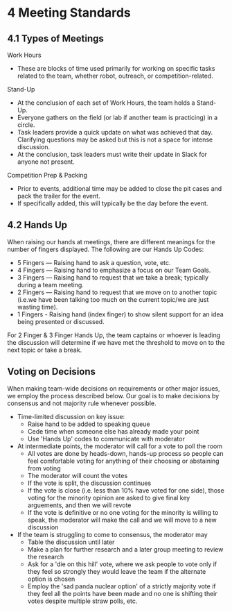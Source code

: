 # 4 Meeting Standards

## 4.1 Types of Meetings

Work Hours
* These are blocks of time used primarily for working on specific tasks related to the team, whether robot, outreach, or competition-related.

Stand-Up
* At the conclusion of each set of Work Hours, the team holds a Stand-Up.
* Everyone gathers on the field (or lab if another team is practicing) in a circle.
* Task leaders provide a quick update on what was achieved that day.  Clarifying questions may be asked but this is not a space for intense discussion.
* At the conclusion, task leaders must write their update in Slack for anyone not present.

Competition Prep & Packing
* Prior to events, additional time may be added to close the pit cases and pack the trailer for the event.
* If specifically added, this will typically be the day before the event.

## 4.2 Hands Up
When raising our hands at meetings, there are different meanings for the number of fingers displayed. 
The following are our Hands Up Codes: 
* 5 Fingers — Raising hand to ask a question, vote, etc. 
* 4 Fingers — Raising hand to emphasize a focus on our Team Goals. 
* 3 Fingers — Raising hand to request that we take a break; typically during a team meeting. 
* 2 Fingers — Raising hand to request that we move on to another topic (i.e.we have been talking too much on the current topic/we are just wasting time).
* 1 Fingers - Raising hand (index finger) to show silent support for an idea being presented or discussed. 

For 2 Finger & 3 Finger Hands Up, the team captains or whoever is leading the discussion will determine if we have met the threshold to move on to the next topic or take a break.

## Voting on Decisions
When making team-wide decisions on requirements or other major issues, we employ the process described below.  Our goal is to make decisions by consensus and not majority rule whenever possible.  

* Time-limited discussion on key issue:
  * Raise hand to be added to speaking queue
  * Cede time when someone else has already made your point
  * Use 'Hands Up' codes to communicate with moderator
* At intermediate points, the moderator will call for a vote to poll the room
  * All votes are done by heads-down, hands-up process so people can feel comfortable voting for anything of their choosing or abstaining from voting
  * The moderator will count the votes
  * If the vote is split, the discussion continues
  * If the vote is close (i.e. less than 10% have voted for one side), those voting for the minority opinion are asked to give final key arguements, and then we will revote
  * If the vote is definitive or no one voting for the minority is willing to speak, the moderator will make the call and we will move to a new discussion
* If the team is struggling to come to consensus, the moderator may
  * Table the discussion until later
  * Make a plan for further research and a later group meeting to review the research
  * Ask for a 'die on this hill' vote, where we ask people to vote only if they feel so strongly they would leave the team if the alternate option is chosen
  * Employ the 'sad panda nuclear option' of a strictly majority vote if they feel all the points have been made and no one is shifting their votes despite multiple straw polls, etc.  
